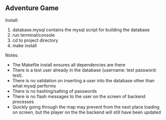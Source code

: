 Adventure Game
--------------
Install:
1. database.mysql contains the mysql script for building the database
2. run terminal/console
3. cd to project directory
4. make install

Notes:
- The Makefile install ensures all dependencies are there
- There is a test user already in the database (username: test  password: test).
- There is no validation on inserting a user into the database other than what mysql performs
- There is no hashing/salting of passwords
- There is no flash messages to the user on the screen of backend processes
- Quickly going through the map may prevent from the next place loading on screen, but the player on the
    the backend will still have been updated
